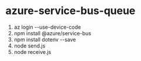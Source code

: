 # azure-service-bus-queue

1. az login --use-device-code
2. npm install @azure/service-bus
3. npm install dotenv --save
4. node send.js
5. node receive.js